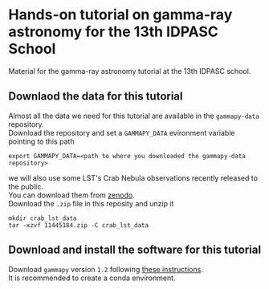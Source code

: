 # Hands-on tutorial on gamma-ray astronomy for the 13th IDPASC School

Material for the gamma-ray astronomy tutorial at the 13th IDPASC school.

## Downlaod the data for this tutorial

Almost all the data we need for this tutorial are available in the `gammapy-data` repository.   
Download the repository and set a `GAMMAPY_DATA` evironment variable pointing to this path   
```shell
export GAMMAPY_DATA=<path to where you downloaded the gammapy-data repository>
```

we will also use some LST's Crab Nebula observations recently released to the public.   
You can download them from [zenodo](https://zenodo.org/records/11445184).   
Download the `.zip` file in this reposity and unzip it   

```shell
mkdir crab_lst_data
tar -xzvf 11445184.zip -C crab_lst_data
```

## Download and install the software for this tutorial

Download `gammapy` version `1.2` following [these instructions](https://docs.gammapy.org/1.2/getting-started/index.html#quickstart-setup).   
It is recommended to create a conda environment.
